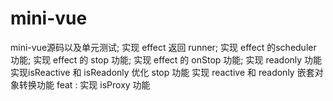 # mini-vue
mini-vue源码以及单元测试;
实现 effect 返回 runner;
实现 effect 的scheduler 功能;
实现 effect 的 stop 功能;
实现 effect 的 onStop 功能;
实现 readonly 功能
实现isReactive 和 isReadonly
优化 stop 功能
实现 reactive 和 readonly 嵌套对象转换功能
feat : 实现 isProxy 功能
